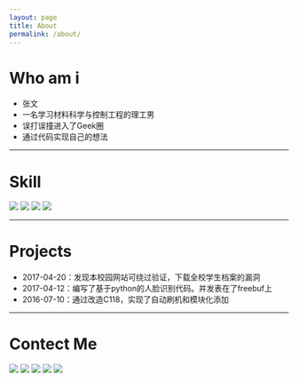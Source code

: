```yaml
---
layout: page
title: About
permalink: /about/
---
```

#  Who am i
- 张文
- 一名学习材料科学与控制工程的理工男
- 误打误撞进入了Geek圈
- 通过代码实现自己的想法

------
# Skill
[![](https://img.shields.io/badge/Python-2.7.*-brightgreen.svg)]() [![](https://img.shields.io/badge/ubuntu-16.04-brightgreen.svg)]() [![](https://img.shields.io/badge/Mysql-5.7*-brightgreen.svg)]() [![](https://img.shields.io/badge/OpenCV-3.2.0-brightgreen.svg)]()

---
# Projects
- 2017-04-20：发现本校园网站可绕过验证，下载全校学生档案的漏洞
- 2017-04-12：编写了基于python的人脸识别代码。并发表在了freebuf上
- 2016-07-10：通过改造C118，实现了自动刷机和模块化添加

---
# Contect Me
[![](https://img.shields.io/badge/TEL-15294705728-blue.svg)]()
[![](https://img.shields.io/badge/Gmail-zw97073966%40gmail.com-blue.svg)](zw97073966@gmail.com)
[![](https://img.shields.io/badge/Github-0x024-blue.svg)](http://github.com/0x024)
[![](https://img.shields.io/badge/Facebook-facebook-blue.svg)](https://www.facebook.com/wenzhang521)
[![](https://img.shields.io/badge/Weibo-weibo-blue.svg)](http://weibo.com/miniwenwen)








